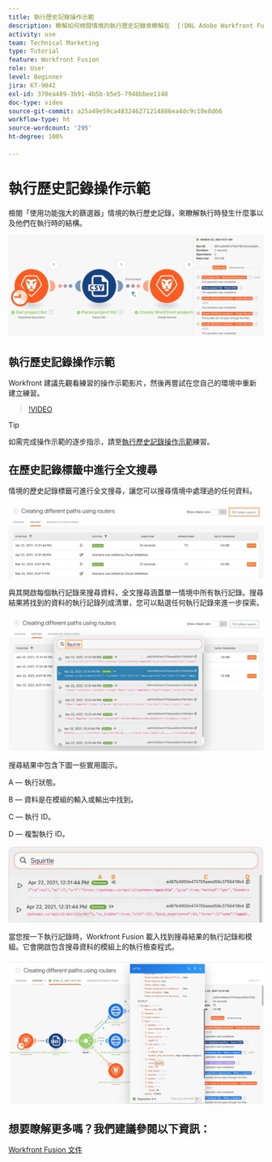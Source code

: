 ```yaml
---
title: 執行歷史記錄操作示範
description: 瞭解如何檢閱情境的執行歷史記錄來瞭解在  [!DNL Adobe Workfront Fusion] 時發生什麼事。
activity: use
team: Technical Marketing
type: Tutorial
feature: Workfront Fusion
role: User
level: Beginner
jira: KT-9042
exl-id: 370ea489-3b91-4b5b-b5e5-7948bbee1148
doc-type: video
source-git-commit: a25a49e59ca483246271214886ea4dc9c10e8d66
workflow-type: ht
source-wordcount: '295'
ht-degree: 100%

---
```


# 執行歷史記錄操作示範

檢閱「使用功能強大的篩選器」情境的執行歷史記錄，來瞭解執行時發生什麼事以及他們在執行時的結構。

![影像顯示 Fusion 情境的執行歷史記錄](assets/execution-history-and-scheduling-1.png)

## 執行歷史記錄操作示範

Workfront 建議先觀看練習的操作示範影片，然後再嘗試在您自己的環境中重新建立練習。

>[!VIDEO](https://video.tv.adobe.com/v/335283/?quality=12&learn=on)

>[!TIP]
>
>如需完成操作示範的逐步指示，請至[執行歷史記錄操作示範](https://experienceleague.adobe.com/docs/workfront-learn/tutorials-workfront/fusion/exercises/execution-history.html?lang=zh-Hant)練習。

## 在歷史記錄標籤中進行全文搜尋

情境的歷史記錄標籤可進行全文搜尋，讓您可以搜尋情境中處理過的任何資料。

![影像顯示搜尋執行歷史記錄](assets/execution-history-and-scheduling-2.png)

與其開啟每個執行記錄來搜尋資料，全文搜尋涵蓋單一情境中所有執行記錄。搜尋結果將找到的資料的執行記錄列成清單，您可以點選任何執行記錄來進一步探索。

![影像顯示搜尋執行歷史記錄](assets/execution-history-and-scheduling-3.png)

搜尋結果中包含下圖一些實用圖示。

A — 執行狀態。

B — 資料是在模組的輸入或輸出中找到。

C — 執行 ID。

D — 複製執行 ID。

![影像顯示執行歷史記錄的搜尋結果](assets/execution-history-and-scheduling-4.png)

當您按一下執行記錄時，Workfront Fusion 載入找到搜尋結果的執行記錄和模組。它會開啟包含搜尋資料的模組上的執行檢查程式。

![影像顯示執行歷史記錄的連結](assets/execution-history-and-scheduling-5.png)


## 想要瞭解更多嗎？我們建議參閱以下資訊：

[Workfront Fusion 文件](https://experienceleague.adobe.com/docs/workfront/using/adobe-workfront-fusion/workfront-fusion-2.html?lang=zh-Hant)
